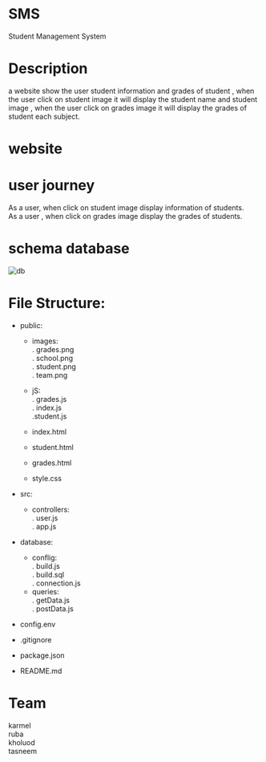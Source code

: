 # SMS
Student Management System 

# Description
 a website show the user student information and grades of student , when the user click on student image it will display the student name and student image , when the user click on grades image it will display the grades of student each subject.

# website

# user journey 
As a user, when click on student image display information of students.<br>
As a user , when click on grades image display the grades of students.<br>

# schema database
![db](https://user-images.githubusercontent.com/55299644/75347386-4cd58380-58a9-11ea-86e4-f6609ec0fd95.jpg)



# File Structure:
- public:
   * images:<br>
      . grades.png<br>
      . school.png<br>
      . student.png<br>
      . team.png<br>
      
   * jS:<br>
      . grades.js<br>
      . index.js<br>
      .student.js<br>
  
   * index.html
   * student.html
   * grades.html
   * style.css
      
 - src:
   * controllers:<br>
       . user.js<br>
       . app.js<br>
 - database:
   * conflig:<br>
       . build.js<br>
       . build.sql<br>
       . connection.js<br>
    * queries:<br>
       . getData.js<br>
       . postData.js<br>
    
 - config.env
 - .gitignore
 - package.json
 - README.md


# Team
karmel <br>
ruba <br>
kholuod <br>
tasneem <br>






